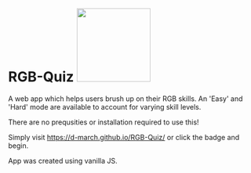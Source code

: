 # RGB-Quiz [<img src="https://img.shields.io/static/v1?label=ClickMe&message=LiveVersion&color=informational" width="150"/>](https://d-march.github.io/RGB-Quiz/)
 A web app which helps users brush up on their RGB skills. An 'Easy' and 'Hard' mode are available to account for varying skill levels.

There are no prequsities or installation required to use this!

Simply visit https://d-march.github.io/RGB-Quiz/ or click the badge and begin. 

App was created using vanilla JS.



